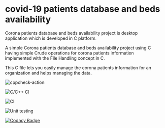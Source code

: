# covid-19 patients database and beds availability

Corona patients database and beds availability project is desktop application which is developed in C platform.

A simple Corona patients database and beds availability project using C having simple Crude operations for corona patients information implemented with the File Handling concept in C.

This C file lets you easily manage the corona patients information for an organization and helps managing the data.

![cppcheck-action](https://github.com/stepin105057/MiniProject/workflows/cppcheck-action/badge.svg)

![C/C++ CI](https://github.com/stepin105057/MiniProject/workflows/C/C++%20CI/badge.svg)

![CI](https://github.com/stepin105057/MiniProject/workflows/CI/badge.svg)

![Unit testing](https://github.com/stepin105057/MiniProject/workflows/Unit%20testing/badge.svg)

[![Codacy Badge](https://api.codacy.com/project/badge/Grade/2e3dee86fb5945f2ab2311b27bb3fa69)](https://app.codacy.com/gh/stepin105057/MiniProject?utm_source=github.com&utm_medium=referral&utm_content=stepin105057/MiniProject&utm_campaign=Badge_Grade)
